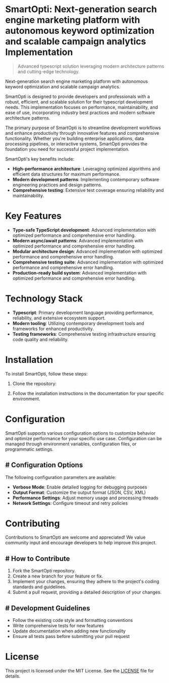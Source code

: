<!-- fallback_SmartOpti_20250802105405_14913 -->

# SmartOpti: Next-generation search engine marketing platform with autonomous keyword optimization and scalable campaign analytics Implementation
> Advanced typescript solution leveraging modern architecture patterns and cutting-edge technology.

Next-generation search engine marketing platform with autonomous keyword optimization and scalable campaign analytics.

SmartOpti is designed to provide developers and professionals with a robust, efficient, and scalable solution for their typescript development needs. This implementation focuses on performance, maintainability, and ease of use, incorporating industry best practices and modern software architecture patterns.

The primary purpose of SmartOpti is to streamline development workflows and enhance productivity through innovative features and comprehensive functionality. Whether you're building enterprise applications, data processing pipelines, or interactive systems, SmartOpti provides the foundation you need for successful project implementation.

SmartOpti's key benefits include:

* **High-performance architecture**: Leveraging optimized algorithms and efficient data structures for maximum performance.
* **Modern development patterns**: Implementing contemporary software engineering practices and design patterns.
* **Comprehensive testing**: Extensive test coverage ensuring reliability and maintainability.

# Key Features

* **Type-safe TypeScript development**: Advanced implementation with optimized performance and comprehensive error handling.
* **Modern async/await patterns**: Advanced implementation with optimized performance and comprehensive error handling.
* **Modular architecture design**: Advanced implementation with optimized performance and comprehensive error handling.
* **Comprehensive testing suite**: Advanced implementation with optimized performance and comprehensive error handling.
* **Production-ready build system**: Advanced implementation with optimized performance and comprehensive error handling.

# Technology Stack

* **Typescript**: Primary development language providing performance, reliability, and extensive ecosystem support.
* **Modern tooling**: Utilizing contemporary development tools and frameworks for enhanced productivity.
* **Testing frameworks**: Comprehensive testing infrastructure ensuring code quality and reliability.

# Installation

To install SmartOpti, follow these steps:

1. Clone the repository:


2. Follow the installation instructions in the documentation for your specific environment.

# Configuration

SmartOpti supports various configuration options to customize behavior and optimize performance for your specific use case. Configuration can be managed through environment variables, configuration files, or programmatic settings.

## # Configuration Options

The following configuration parameters are available:

* **Verbose Mode**: Enable detailed logging for debugging purposes
* **Output Format**: Customize the output format (JSON, CSV, XML)
* **Performance Settings**: Adjust memory usage and processing threads
* **Network Settings**: Configure timeout and retry policies

# Contributing

Contributions to SmartOpti are welcome and appreciated! We value community input and encourage developers to help improve this project.

## # How to Contribute

1. Fork the SmartOpti repository.
2. Create a new branch for your feature or fix.
3. Implement your changes, ensuring they adhere to the project's coding standards and guidelines.
4. Submit a pull request, providing a detailed description of your changes.

## # Development Guidelines

* Follow the existing code style and formatting conventions
* Write comprehensive tests for new features
* Update documentation when adding new functionality
* Ensure all tests pass before submitting your pull request

# License

This project is licensed under the MIT License. See the [LICENSE](https://github.com/Muramatsuu/SmartOpti/blob/main/LICENSE) file for details.
